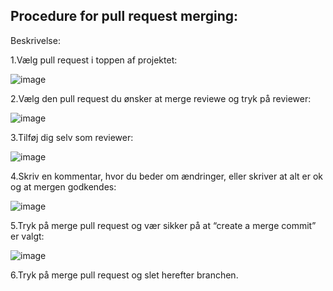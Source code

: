 ## Procedure for pull request merging:

Beskrivelse:

1.Vælg pull request i toppen af projektet:

![image](https://user-images.githubusercontent.com/70881764/118829053-16c15c80-b8be-11eb-9c2c-729ccf0d9d1a.png)

2.Vælg den pull request du ønsker at merge reviewe og tryk på reviewer:

![image](https://user-images.githubusercontent.com/70881764/118829317-4cfedc00-b8be-11eb-897a-8abf2a0c57cb.png)


3.Tilføj dig selv som reviewer:

![image](https://user-images.githubusercontent.com/70881764/118829333-525c2680-b8be-11eb-9ff3-bc0f46320770.png)


4.Skriv en kommentar, hvor du beder om ændringer, eller skriver at alt er ok og at mergen godkendes:

![image](https://user-images.githubusercontent.com/70881764/118829441-6b64d780-b8be-11eb-83c4-cb38b377f7d3.png)


5.Tryk på merge pull request og vær sikker på at “create a merge commit” er valgt:

![image](https://user-images.githubusercontent.com/70881764/118829471-70298b80-b8be-11eb-9912-c52b46b2ee44.png)


6.Tryk på merge pull request og slet herefter branchen.



